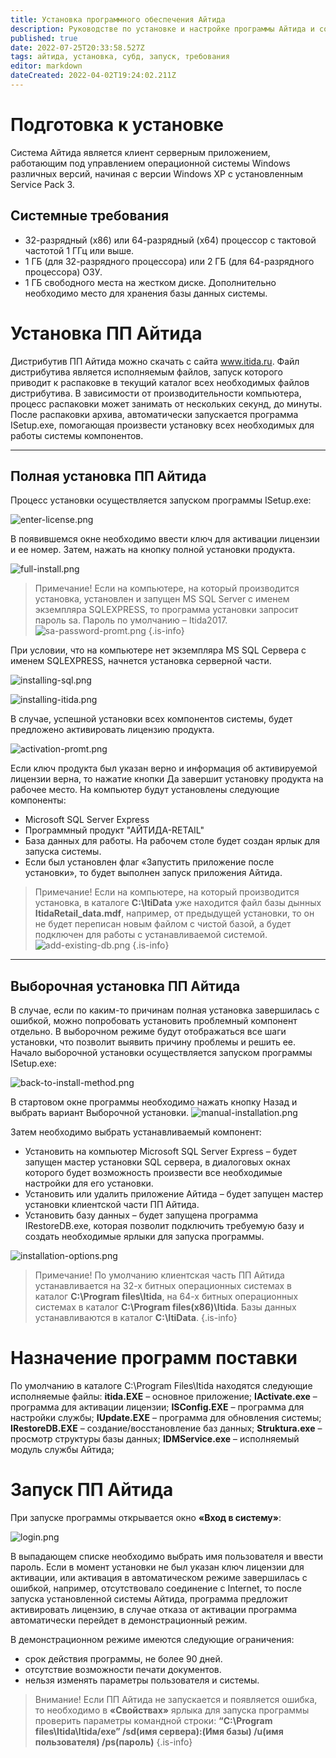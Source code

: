 ```yaml
---
title: Установка программного обеспечения Айтида
description: Руководстве по установке и настройке программы Айтида и созданию базы данных
published: true
date: 2022-07-25T20:33:58.527Z
tags: айтида, установка, субд, запуск, требования
editor: markdown
dateCreated: 2022-04-02T19:24:02.211Z
---
```


# Подготовка к установке

Система Айтида является клиент серверным приложением, работающим под управлением операционной системы Windows различных версий, начиная с версии Windows XP с установленным Service Pack 3.

## Системные требования
- 32-разрядный (x86) или 64-разрядный (x64) процессор с тактовой частотой 1 ГГц или выше.
- 1 ГБ (для 32-разрядного процессора) или 2 ГБ (для 64-разрядного процессора) ОЗУ.
- 1 ГБ свободного места на жестком диске. Дополнительно необходимо место для хранения базы данных системы.

# Установка ПП Айтида

Дистрибутив ПП Айтида можно скачать с сайта www.itida.ru.
Файл дистрибутива является исполняемым файлов, запуск которого приводит к распаковке в текущий каталог всех необходимых файлов дистрибутива. В зависимости от производительности компьютера, процесс распаковки может занимать от нескольких секунд, до минуты. После распаковки архива, автоматически запускается программа ISetup.exe, помогающая произвести установку всех необходимых для работы системы компонентов.

---

## Полная установка ПП Айтида
Процесс установки осуществляется запуском программы ISetup.exe:

![enter-license.png](/images/quick-start/enter-license.png)

В появившемся окне необходимо ввести ключ для активации лицензии и ее номер. Затем, нажать на кнопку полной установки продукта.

![full-install.png](/images/quick-start/full-install.png)

> Примечание! Если на компьютере, на который производится установка, установлен и запущен MS SQL Server с именем экземпляра SQLEXPRESS, то программа установки запросит пароль sa. Пароль по умолчанию – Itida2017.
![sa-password-promt.png](/images/quick-start/sa-password-promt.png)
{.is-info}

При условии, что на компьютере нет экземпляра MS SQL Сервера с именем SQLEXPRESS, начнется установка серверной части.

![installing-sql.png](/images/quick-start/installing-sql.png)

![installing-itida.png](/images/quick-start/installing-itida.png)

В случае, успешной установки всех компонентов системы, будет предложено активировать лицензию продукта.

![activation-promt.png](/images/quick-start/activation-promt.png)


Если ключ продукта был указан верно и информация об активируемой лицензии верна, то нажатие кнопки Да завершит установку продукта на рабочее место. На компьютер будут установлены следующие компоненты:
- Microsoft SQL Server Express
- Программный продукт "АЙТИДА-RETAIL"
- База данных для работы. На рабочем столе будет создан ярлык для запуска системы.
- Если был установлен флаг «Запустить приложение после установки», то будет выполнен запуск приложения Айтида.

> Примечание! Если на компьютере, на который производится установка, в каталоге **C:\ItiData** уже находится файл базы дынных **ItidaRetail_data.mdf**, например, от предыдущей установки, то он не будет переписан новым файлом с чистой базой, а будет подключен для работы с устанавливаемой системой.
![add-existing-db.png](/images/quick-start/add-existing-db.png)
{.is-info}

---

## Выборочная установка ПП Айтида
В случае, если по каким-то причинам полная установка завершилась с ошибкой, можно попробовать установить проблемный компонент отдельно. В выборочном режиме будут отображаться все шаги установки, что позволит выявить причину проблемы и решить ее. Начало выборочной установки осуществляется запуском программы ISetup.exe:

![back-to-install-method.png](/images/quick-start/back-to-install-method.png)

В стартовом окне программы необходимо нажать кнопку Назад и выбрать вариант Выборочной установки.
![manual-installation.png](/images/quick-start/manual-installation.png)

Затем необходимо выбрать устанавливаемый компонент:

- Установить на компьютер Microsoft SQL Server Express – будет запущен мастер установки SQL сервера, в диалоговых окнах которого будет возможность произвести все необходимые настройки для его установки.
- Установить или удалить приложение Айтида – будет запущен мастер установки клиентской части ПП Айтида.
- Установить базу данных – будет запущена программа IRestoreDB.exe, которая позволит подключить требуемую базу и создать необходимые ярлыки для запуска программы.

![installation-options.png](/images/quick-start/installation-options.png)

> Примечание! По умолчанию клиентская часть ПП Айтида устанавливается на 32-х битных операционных системах в каталог **C:\Program files\Itida**, на 64-х битных операционных системах в каталог **C:\Program files(x86)\Itida**. Базы данных устанавливаются в каталог **C:\ItiData**.
{.is-info}


# Назначение программ поставки

По умолчанию в каталоге C:\Program Files\Itida находятся следующие исполняемые файлы:
**itida.EXE** – основное приложение;
**IActivate.exe** – программа для активации лицензии;
**ISConfig.EXE** – программа для настройки службы;
**IUpdate.EXE** – программа для обновления системы;
**IRestoreDB.EXE** – создание/восстановление баз данных;
**Struktura.exe** – просмотр структуры базы данных;
**IDMService.exe** – исполняемый модуль службы Айтида;


# Запуск ПП Айтида

При запуске программы открывается окно **«Вход в систему»**:

![login.png](/images/quick-start/login.png)

В выпадающем списке необходимо выбрать имя пользователя и ввести пароль. Если в момент установки не был указан ключ лицензии для активации, или активация в автоматическом режиме завершилась с ошибкой, например, отсутствовало соединение с Internet, то после запуска установленной системы Айтида, программа предложит активировать лицензию, в случае отказа от активации программа автоматически перейдет в демонстрационный режим.

В демонстрационном режиме имеются следующие ограничения:
- срок действия программы, не более 90 дней.
- отсутствие возможности печати документов.
- нельзя изменять параметры пользователя и системы.

> Внимание! Если ПП Айтида не запускается и появляется ошибка, то необходимо в **«Свойствах»** ярлыка для запуска программы проверить параметры командной строки:
**“C:\Program files\Itida\Itida/exe” /sd(имя сервера):(Имя базы) /u(имя пользователя) /ps(пароль)** 
{.is-info}


